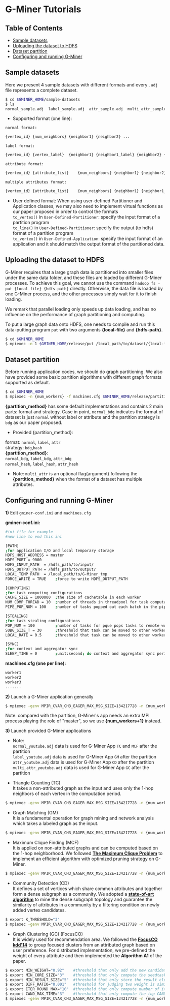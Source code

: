 # G-Miner Tutorials

## Table of Contents

* [Sample datasets](#data)
* [Uploading the dataset to HDFS](#put)
* [Dataset partition](#partition)
* [Configuring and running G-Miner](#run)


<a name="data"></a>
## Sample datasets

Here we present 4 sample datasets with different formats and every `.adj` file represents a complete dataset.

```bash
$ cd $GMINER_HOME/sample-datasets
$ ls
normal_sample.adj  label_sample.adj  attr_sample.adj  multi_attr_sample.adj
```

- Supported format (one line):

 `normal format:` </br>
```bash
{vertex_id}	{num_neighbors} {neighbor1} {neighbor2} ...
```

 `label format:` </br>
```bash
{vertex_id} {vertex_label}	{neighbor1} {neighbor1_label} {neighbor2} {neighbor2_label} ...
```

 `attribute format:` </br>
```bash
{vertex_id}	{attribute_list}	{num_neighbors} {neighbor1} {neighbor2} ...
```

 `multiple attributes format:` </br>
```bash
{vertex_id}	{attribute_list}	{num_neighbors} {neighbor1} {neighbor1_attrlist} {neighbor2} {neighbor2_attrlist} ...
```

- User defined format:
When using user-defined Partitioner and Application classes, we may also need to implement virtual functions as our paper proposed in order to control the formats </br>
`to_vertex()` in `User-Defined-Partitioner`: specify the input format of a partition program </br>
`to_line()` in `User-Defined-Partitioner`: specify the output (to hdfs) format of a partition program </br>
`to_vertex()` in `User-Defined-Application`: specify the input format of an application and it should match the output format of the partitioned data. </br>


<a name="put"></a>
## Uploading the dataset to HDFS
G-Miner requires that a large graph data is partitioned into smaller files under the same data folder, and these files are loaded by different G-Miner processes. To achieve this goal, we cannot use the command `hadoop fs -put {local-file} {hdfs-path}` directly. Otherwise, the data file is loaded by one G-Miner process, and the other processes simply wait for it to finish loading.

We remark that parallel loading only speeds up data loading, and has no influence on the performance of graph partitioning and computing.

To put a large graph data onto HDFS, one needs to compile and run this data-putting program `put` with two arguments **{local-file}** and **{hdfs-path}**.
```bash
$ cd $GMINER_HOME
$ mpiexec -n 1 $GMINER_HOME/release/put /local_path/to/dataset/{local-file} /hdfs_path/to/dataset/
```

<a name="partition"></a>
## Dataset partition
Before running application codes, we should do graph partitioning. We also have provided some basic partition algorithms with different graph formats supported as default.

```bash
$ cd $GMINER_HOME
$ mpiexec -n {num_workers} -f machines.cfg $GMINER_HOME/release/partition /hdfs_path/to/dataset/  /hdfs_path/to/input/ {partition_method}
```

**{partition_method}** has some default implementations and contains 2 main parts: format and  strategy. Case in point, `normal_bdg` indicates the format of dataset is just `normal` without label or attribute and the partition strategy is `bdg` as our paper proposed.

- Provided {partition_method}:

 format: `normal`, `label`, `attr` </br>
strategy: `bdg`,`hash` </br>
**{partition_method}**: </br>
 `normal_bdg`, `label_bdg`, `attr_bdg` </br>
`normal_hash`, `label_hash`, `attr_hash` </br>

- Note: `multi_attr` is an optional flag(argument) following the **{partition_method}** when the format of a dataset has multiple attributes.




<a name="run"></a>
## Configuring and running G-Miner

**1)** Edit `gminer-conf.ini` and `machines.cfg`

**gminer-conf.ini:**
```bash
#ini file for example
#new line to end this ini

[PATH]
;for application I/O and local temporary storage
HDFS_HOST_ADDRESS = master
HDFS_PORT = 9000
HDFS_INPUT_PATH  = /hdfs_path/to/input/
HDFS_OUTPUT_PATH = /hdfs_path/to/output/
LOCAL_TEMP_PATH  = /local_path/to/G-Miner_tmp
FORCE_WRITE = TRUE    ;force to write HDFS_OUTPUT_PATH

[COMPUTING]
;for task computing configurations
CACHE_SIZE = 1000000  ;the size of cachetable in each worker
NUM_COMP_THREAD = 10  ;number of threads in threadpool for task computation
PIPE_POP_NUM = 100    ;number of tasks popped out each batch in the pipeline

[STEALING]
;for task stealing configurations
POP_NUM = 100         ;number of tasks for pque pops tasks to remote worker during one stealing procedure
SUBG_SIZE_T = 30      ;threshold that task can be moved to other workers only if its current subgraph size <= SUBG_SIZE_T
LOCAL_RATE = 0.5      ;threshold that task can be moved to other workers only if its current local rate <= LOCAL_RATE

[SYNC]
;for context and aggregator sync
SLEEP_TIME = 0        ;unit:second; do context and aggregator sync periodically during computation; if SLEEP_TIME == 0, then no sync happens during computation
```

**machines.cfg (one per line):**
```bash
worker1
worker2
worker3
.......
```

**2)** Launch a G-Miner application generally

```bash
$ mpiexec -genv MPIR_CVAR_CH3_EAGER_MAX_MSG_SIZE=134217728 -n {num_workers+1} -f machines.cfg $GMINER_HOME/release/app {app_arguments}
```

Note: compared with the partition, G-Miner's app needs an extra MPI process playing the role of "master", so we use **{num_workers+1}** instead.

**3)** Launch provided G-Miner applications
- Note: </br>
`normal_youtube.adj` data is used for G-Miner App `TC` and `MCF` after the partition </br>
`label_youtube.adj` data is used for G-Miner App `GM` after the partition </br>
`attr_youtube.adj` data is used for G-Miner App `CD` after the partition </br>
`multi_attr_youtube.adj` data is used for G-Miner App `GC` after the partition </br>

- Triangle Counting (TC) </br>
It takes a non-attributed graph as the input and uses only the 1-hop neighbors of each vertex in the computation period.
```bash
$ mpiexec -genv MPIR_CVAR_CH3_EAGER_MAX_MSG_SIZE=134217728 -n {num_workers+1} -f machines.cfg $GMINER_HOME/release/tc
```

- Graph Matching (GM) </br>
It is a fundamental operation for graph mining and network analysis which takes a labeled graph as the input.
```bash
$ mpiexec -genv MPIR_CVAR_CH3_EAGER_MAX_MSG_SIZE=134217728 -n {num_workers+1} -f machines.cfg $GMINER_HOME/release/gm
```

- Maximum Clique Finding (MCF) </br>
It is applied on non-attributed graphs and can be computed based on the 1-hop neighborhood. We followed [**The Maximum Clique Problem**](http://citeseerx.ist.psu.edu/viewdoc/summary?doi=10.1.1.56.6221) to implement an efficient algorithm with optimized pruning strategy on G-Miner.
```bash
$ mpiexec -genv MPIR_CVAR_CH3_EAGER_MAX_MSG_SIZE=134217728 -n {num_workers+1} -f machines.cfg $GMINER_HOME/release/mc
```

- Community Detection (CD) </br>
It defines a set of vertices which share common attributes and together form a dense subgraph as a community. We adopted a [**state-of-art algorithm**](https://link.springer.com/content/pdf/10.1007/3-540-45066-1_22.pdf) to mine the dense subgraph topology and guarantee the similarity of attributes in a community by a filtering condition on newly added vertex candidates.
```bash
$ export K_THRESHOLD="3"
$ mpiexec -genv MPIR_CVAR_CH3_EAGER_MAX_MSG_SIZE=134217728 -n {num_workers+1} -f machines.cfg $GMINER_HOME/release/cd  "${K_THRESHOLD}"
```

- Graph Clustering (GC) (FocusCO) </br>
It is widely used for recommendation area. We followed the [**FocusCO kdd'14**](http://www.perozzi.net/publications/14_kdd_focused.pdf) to group focused clusters from an attributed graph based on user preference. For distributed implementation, we pre-defined the weight of every attribute and then implemented the **Algorithm A1** of the paper.
```bash
$ export MIN_WEIGHT="0.92"    #threshold that only add the new candidates into subgraph with weight >= MIN_WEIGHT
$ export MIN_CORE_SIZE="3"    #threshold that only compute the seedtask with its subgraph size >= MIN_CORE_SIZE
$ export MIN_RESULT_SIZE="5"  #threshold that only store the result cluster with size >= MIN_RESULT_SIZE
$ export DIFF_RATIO="0.001"   #threshold for judging two weight is similarity or not
$ export ITER_ROUND_MAX="10"  #threshold that only compute number of iterations < ITER_ROUND_MAX with each task
$ export CAND_MAX_TIME="3"    #threshold that only compute the top CAND_MAX_TIME*subgraph_size candidates in each round during computation
$ mpiexec -genv MPIR_CVAR_CH3_EAGER_MAX_MSG_SIZE=134217728 -n {num_workers+1} -f machines.cfg $GMINER_HOME/release/fco "${MIN_WEIGHT}" "${MIN_CORE_SIZE}" "${MIN_RESULT_SIZE}" "${DIFF_RATIO}" "${ITER_ROUND_MAX}" "${CAND_MAX_TIME}"
```